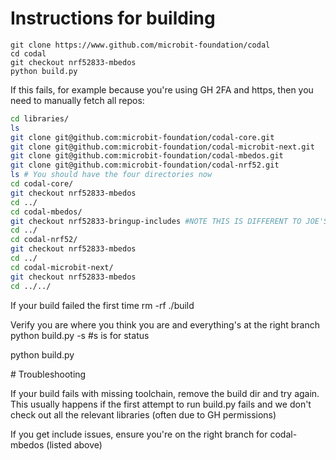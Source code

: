 # Instructions for building

```
git clone https://www.github.com/microbit-foundation/codal
cd codal
git checkout nrf52833-mbedos
python build.py
```

If this fails, for example because you're using GH 2FA and https, then you need to manually fetch all repos:

```bash
cd libraries/
ls
git clone git@github.com:microbit-foundation/codal-core.git
git clone git@github.com:microbit-foundation/codal-microbit-next.git
git clone git@github.com:microbit-foundation/codal-mbedos.git
git clone git@github.com:microbit-foundation/codal-nrf52.git
ls # You should have the four directories now
cd codal-core/
git checkout nrf52833-mbedos
cd ../
cd codal-mbedos/
git checkout nrf52833-bringup-includes #NOTE THIS IS DIFFERENT TO JOE'S INSTRUCTIONS on 29th OCT as it fixes a Mac build issue found since
cd ../
cd codal-nrf52/
git checkout nrf52833-mbedos
cd ../
cd codal-microbit-next/
git checkout nrf52833-mbedos
cd ../../
```

If your build failed the first time
    rm -rf ./build

Verify you are where you think you are and everything's at the right branch
python build.py -s #s is for status

python build.py 

# Troubleshooting

If your build fails with missing toolchain, remove the build dir and try again. This usually happens if the first attempt to run build.py fails and we don't check out all the relevant libraries (often due to GH permissions)

If you get include issues, ensure you're on the right branch for codal-mbedos (listed above)


